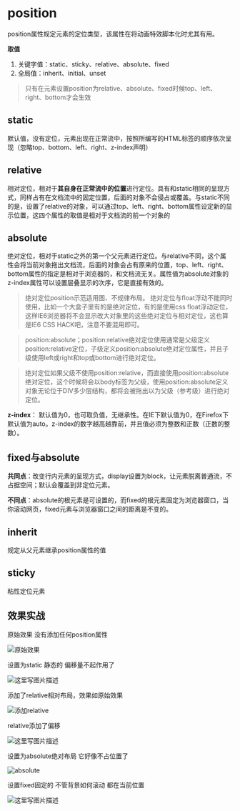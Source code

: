 # position
position属性规定元素的定位类型，该属性在将动画特效脚本化时尤其有用。

**取值**

1. 关键字值：static、sticky、relative、absolute、fixed
2. 全局值：inherit、initial、unset

> 只有在元素设置position为relative、absolute、fixed时候top、left、right、bottom才会生效

## static
默认值，没有定位，元素出现在正常流中，按照所编写的HTML标签的顺序依次呈现（忽略top、bottom、left、right、z-index声明）

## relative
相对定位，相对于**其自身在正常流中的位置**进行定位。具有和static相同的呈现方式，同样占有在文档流中的固定位置，后面的对象不会侵占或覆盖。与static不同的是，设置了relative的对象，可以通过top、left、right、bottom属性设定新的显示位置，这四个属性的取值是相对于文档流的前一个对象的

## absolute
绝对定位，相对于static之外的第一个父元素进行定位。与relative不同，这个属性会将当前对象拖出文档流，后面的对象会占有原来的位置，top、left、right、bottom属性的指定是相对于浏览器的，和文档流无关。属性值为absolute对象的z-index属性可以设置层叠显示的次序，它是直接有效的。
>绝对定位position示范适用图、不规律布局。
>绝对定位与float浮动不能同时使用，比如一个大盒子里有的是绝对定位，有的是使用css float浮动定位，这样IE6浏览器将不会显示改大对象里的这些绝对定位与相对定位，这也算是IE6 CSS HACK吧，注意不要混用即可。

> position:absolute；position:relative绝对定位使用通常是父级定义position:relative定位，子级定义position:absolute绝对定位属性，并且子级使用left或right和top或bottom进行绝对定位。

>绝对定位如果父级不使用position:relative，而直接使用position:absolute绝对定位，这个时候将会以body标签为父级，使用position:absolute定义对象无论位于DIV多少层结构，都将会被拖出以<body>为父级（参考级）进行绝对定位。

**z-index**： 默认值为0，也可取负值，无继承性。在IE下默认值为0，在Firefox下默认值为auto。z-index的数字越高越靠前，并且值必须为整数和正数（正数的整数）。

## fixed与absolute
**共同点**：改变行内元素的呈现方式，display设置为block，让元素脱离普通流，不占据空间；默认会覆盖到非定位元素。

**不同点**：absolute的根元素是可设置的，而fixed的根元素固定为浏览器窗口，当你滚动网页，fixed元素与浏览器窗口之间的距离是不变的。

## inherit
规定从父元素继承position属性的值
## sticky
粘性定位元素

## 效果实战

原始效果 没有添加任何position属性

![原始效果](http://img.blog.csdn.net/20170524123715603?watermark/2/text/aHR0cDovL2Jsb2cuY3Nkbi5uZXQvQnViYmxlTQ==/font/5a6L5L2T/fontsize/400/fill/I0JBQkFCMA==/dissolve/70/gravity/SouthEast)

设置为static 静态的 偏移量不起作用了

![这里写图片描述](http://img.blog.csdn.net/20170524125141825?watermark/2/text/aHR0cDovL2Jsb2cuY3Nkbi5uZXQvQnViYmxlTQ==/font/5a6L5L2T/fontsize/400/fill/I0JBQkFCMA==/dissolve/70/gravity/SouthEast)

添加了relative相对布局，效果如原始效果

![添加relative](http://img.blog.csdn.net/20170524124118714?watermark/2/text/aHR0cDovL2Jsb2cuY3Nkbi5uZXQvQnViYmxlTQ==/font/5a6L5L2T/fontsize/400/fill/I0JBQkFCMA==/dissolve/70/gravity/SouthEast)

relative添加了偏移

![这里写图片描述](http://img.blog.csdn.net/20170524124658647?watermark/2/text/aHR0cDovL2Jsb2cuY3Nkbi5uZXQvQnViYmxlTQ==/font/5a6L5L2T/fontsize/400/fill/I0JBQkFCMA==/dissolve/70/gravity/SouthEast)

设置为absolute绝对布局 它好像不占位置了

![absolute](http://img.blog.csdn.net/20170524124417160?watermark/2/text/aHR0cDovL2Jsb2cuY3Nkbi5uZXQvQnViYmxlTQ==/font/5a6L5L2T/fontsize/400/fill/I0JBQkFCMA==/dissolve/70/gravity/SouthEast)

设置fixed固定的 不管背景如何滚动 都在当前位置

![这里写图片描述](http://img.blog.csdn.net/20170524125004104?watermark/2/text/aHR0cDovL2Jsb2cuY3Nkbi5uZXQvQnViYmxlTQ==/font/5a6L5L2T/fontsize/400/fill/I0JBQkFCMA==/dissolve/70/gravity/SouthEast)
